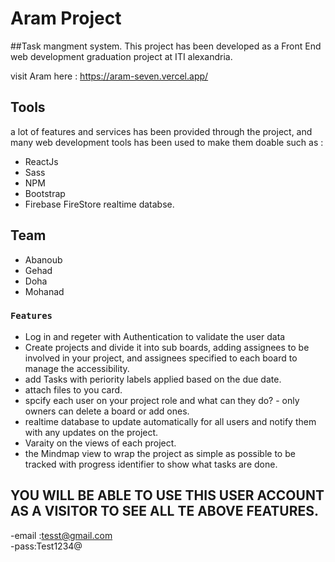 # Aram Project

##Task mangment system.
This project has been developed as a Front End web development graduation project at ITI alexandria.

visit Aram here : 
https://aram-seven.vercel.app/


## Tools 
a lot of features and services has been provided through the project, and many web development tools has been used to make them doable such as :
- ReactJs
- Sass
- NPM
- Bootstrap
- Firebase FireStore realtime databse.
## Team

- Abanoub
- Gehad
- Doha
- Mohanad

### `Features`
- Log in and regeter with Authentication to validate the user data 
- Create projects and divide it into sub boards, adding assignees to be involved in your project, and assignees specified to each board to manage the accessibility.
- add Tasks with periority labels applied based on the due date.
- attach files to you card.
- spcify each user on your project role and what can they do? - only owners can delete a board or add ones.
- realtime database to update automatically for all users and notify them with any updates on the project.
- Varaity on the views of each project.
- the Mindmap view to wrap the project as simple as possible to be tracked with progress identifier to show what tasks are done.

## YOU WILL BE ABLE TO USE THIS USER ACCOUNT AS A VISITOR TO SEE ALL TE ABOVE FEATURES.
-email :tesst@gmail.com\
-pass:Test1234@

